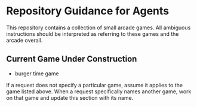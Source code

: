 # Repository Guidance for Agents

This repository contains a collection of small arcade games. All ambiguous instructions should be interpreted as referring to these games and the arcade overall.

## Current Game Under Construction
- burger time game


If a request does not specify a particular game, assume it applies to the game listed above. When a request specifically names another game, work on that game and update this section with its name.

